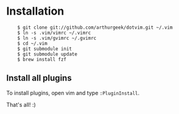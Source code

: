 # Installation

        $ git clone git://github.com/arthurgeek/dotvim.git ~/.vim
        $ ln -s .vim/vimrc ~/.vimrc
        $ ln -s .vim/gvimrc ~/.gvimrc
        $ cd ~/.vim
        $ git submodule init
        $ git submodule update
        $ brew install fzf

## Install all plugins

To install plugins, open vim and type `:PluginInstall`.

That's all! :)
